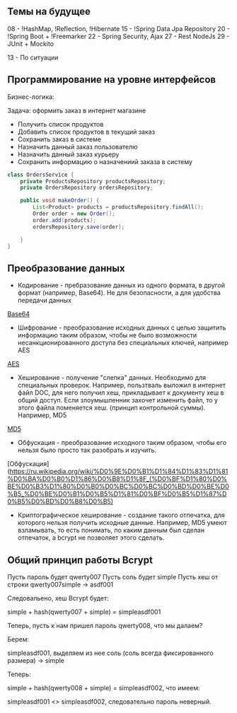 ## Темы на будущее

08 - !HashMap, !Reflection, !Hibernate
15 - !Spring Data Jpa Repository
20 - !Spring Boot + !Freemarker
22 - Spring Security, Ajax
27 - Rest NodeJs
29 - JUnit + Mockito

13 - По ситуации


## Программирование на уровне интерфейсов

Бизнес-логика:

Задача: оформить заказ в интернет магазине

- Получить список продуктов
- Добавить список продуктов в текущий заказ
- Сохранить заказ в системе
- Назначить данный заказ пользователю
- Назначить данный заказ курьеру
- Сохранить информацию о назначениий заказа в систему

```JAVA
class OrdersService {
	private ProductsRepository productsRepository;
	private OrdersRepository ordersRepository;

	public void makeOrder() {
		List<Product> products = productsRepository.findAll();
		Order order = new Order();
		order.add(products);
		ordersRepository.save(order);

	}
}
```

## Преобразование данных

- Кодирование - пребразование данных из одного формата, в другой формат (например, Base64). Не для безопасности, а для удобства передачи данных

[Base64](https://ru.wikipedia.org/wiki/Base64)

- Шифрование - преобразование исходных данных с целью защитить информацию таким образом, чтобы не было возможности несанкционированного доступа без специальных ключей, например AES

[AES](http://bit.nmu.org.ua/ua/student/metod/cryptology/%D0%BB%D0%B5%D0%BA%D1%86%D0%B8%D1%8F%209.pdf)

- Хеширование - получение "слепка" данных. Необходимо для специальных проверок. Например, пользтваль выложил в интернет файл DOC, для него получил хеш, прикладывает к документу хеш в общий доступ. Если злоумышленник захочет изменить файл, то у этого файла поменяется хеш. (принцип контрольной суммы). Например, MD5

[MD5](https://ru.wikipedia.org/wiki/MD5)

- Обфускация - преобразование исходного таким образом, чтобы его нельзя было просто так разобрать и изучить.

[Обфускация](https://ru.wikipedia.org/wiki/%D0%9E%D0%B1%D1%84%D1%83%D1%81%D0%BA%D0%B0%D1%86%D0%B8%D1%8F_(%D0%BF%D1%80%D0%BE%D0%B3%D1%80%D0%B0%D0%BC%D0%BC%D0%BD%D0%BE%D0%B5_%D0%BE%D0%B1%D0%B5%D1%81%D0%BF%D0%B5%D1%87%D0%B5%D0%BD%D0%B8%D0%B5)

- Криптографическое хеширование - создание такого отпечатка, для которого нельзя получить исходные данные. Например, MD5 умеют взламывать, то есть понимать, по каким данным был сделан отпечаток, а bcrypt не позволяет этого сделать.

## Общий принцип работы Bcrypt

Пусть пароль будет qwerty007
Пусть соль будет simple
Пусть хеш от строки qwerty007simple -> asdf001

Следовальено, хеш Bcrypt будет:

simple + hash(qwerty007 + simple) = simpleasdf001

Теперь, пусть к нам пришел пароль qwerty008, что мы далаем?

Берем:

simpleasdf001, выделяем из нее соль (соль всегда фиксированного размера) -> simple

Теперь:

simple + hash(qwerty008 + simple) = simpleasdf002, что имеем:

simpleasdf001 <> simpleasdf002, следовательно пароль неверный.

